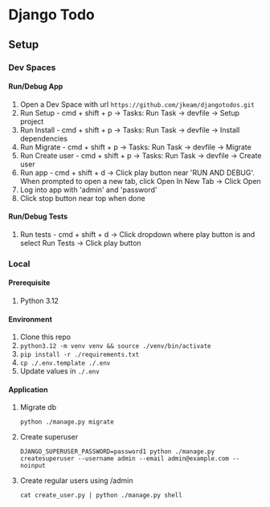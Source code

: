 # Django Todo

## Setup

### Dev Spaces

#### Run/Debug App
1. Open a Dev Space with url `https://github.com/jkeam/djangotodos.git`
2. Run Setup - cmd + shift + p -> Tasks: Run Task -> devfile -> Setup project
3. Run Install - cmd + shift + p -> Tasks: Run Task -> devfile -> Install dependencies
4. Run Migrate - cmd + shift + p -> Tasks: Run Task -> devfile -> Migrate
5. Run Create user - cmd + shift + p -> Tasks: Run Task -> devfile -> Create user
6. Run app - cmd + shift + d -> Click play button near 'RUN AND DEBUG'.  When prompted to open a new tab, click Open In New Tab -> Click Open
7. Log into app with 'admin' and 'password'
8. Click stop button near top when done

#### Run/Debug Tests
1. Run tests - cmd + shift + d -> Click dropdown where play button is and select Run Tests -> Click play button


### Local

#### Prerequisite
1. Python 3.12

#### Environment
1. Clone this repo
2. `python3.12 -m venv venv && source ./venv/bin/activate`
3. `pip install -r ./requirements.txt`
4. `cp ./.env.template ./.env`
5. Update values in `./.env`

#### Application
1. Migrate db
    ```shell
    python ./manage.py migrate
    ```

2. Create superuser
    ```shell
    DJANGO_SUPERUSER_PASSWORD=password1 python ./manage.py createsuperuser --username admin --email admin@example.com --noinput
    ```

3. Create regular users using /admin
    ```shell
    cat create_user.py | python ./manage.py shell
    ```
